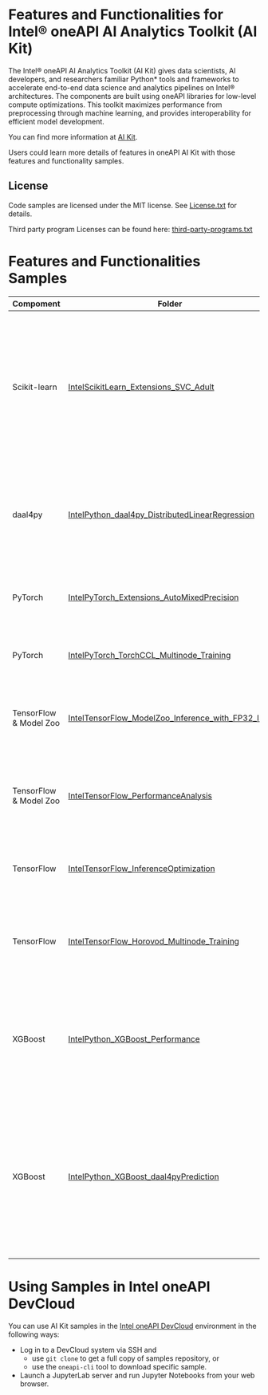 # Features and Functionalities for Intel® oneAPI AI Analytics Toolkit (AI Kit)

The Intel® oneAPI AI Analytics Toolkit (AI Kit) gives data scientists, AI developers, and researchers familiar Python* tools and frameworks to accelerate end-to-end data science and analytics pipelines on Intel® architectures. The components are built using oneAPI libraries for low-level compute optimizations. This toolkit maximizes performance from preprocessing through machine learning, and provides interoperability for efficient model development.

You can find more information at [ AI Kit](https://software.intel.com/content/www/us/en/develop/tools/oneapi/ai-analytics-toolkit.html).

Users could learn more details of features in oneAPI AI Kit with those features and functionality samples.

## License
Code samples are licensed under the MIT license. See
[License.txt](https://github.com/oneapi-src/oneAPI-samples/blob/master/License.txt) for details.

Third party program Licenses can be found here: [third-party-programs.txt](https://github.com/oneapi-src/oneAPI-samples/blob/master/third-party-programs.txt)

# Features and Functionalities Samples

| Compoment      | Folder                                             | Description
| --------- | ------------------------------------------------ | -
| Scikit-learn | [IntelScikitLearn_Extensions_SVC_Adult](IntelScikitLearn_Extensions_SVC_Adult)   | Run a SVC algorithm with help patching of the Intel® Extension for Scikit-learn for Adult dataset and compare performance results againts original Scikit-learn.
| daal4py | [IntelPython_daal4py_DistributedLinearRegression](IntelPython_daal4py_DistributedLinearRegression)    | Run a distributed Linear Regression model with oneDAL daal4py library memory objects.
| PyTorch | [IntelPyTorch_Extensions_AutoMixedPrecision](IntelPyTorch_Extensions_AutoMixedPrecision)   | Download, compile, and get started with Intel Extension for PyTorch.
| PyTorch | [IntelPyTorch_TorchCCL_Multinode_Training](IntelPyTorch_TorchCCL_Multinode_Training)   | Perform distributed training with oneCCL in PyTorch.
| TensorFlow & Model Zoo | [IntelTensorFlow_ModelZoo_Inference_with_FP32_Int8](IntelTensorFlow_ModelZoo_Inference_with_FP32_Int8)               | Run ResNet50 inference on Intel's pretrained FP32 and Int8 model.
| TensorFlow & Model Zoo | [IntelTensorFlow_PerformanceAnalysis](IntelTensorFlow_PerformanceAnalysis) | Analyze the performance difference between Stock Tensorflow and Intel Tensorflow.
| TensorFlow | [IntelTensorFlow_InferenceOptimization](IntelTensorFlow_InferenceOptimization) |  Optimize a pre-trained model for a better inference performance.
| TensorFlow | [IntelTensorFlow_Horovod_Multinode_Training](IntelTensorFlow_Horovod_Multinode_Training)   | Get started with scaling out a neural network's training in TensorFlow by using Horovod.
| XGBoost | [IntelPython_XGBoost_Performance](IntelPython_XGBoost_Performance) |  Analyze the performance benefit from using Intel optimized XGBoost compared to un-optimized XGBoost 0.81.
| XGBoost | [IntelPython_XGBoost_daal4pyPrediction](IntelPython_XGBoost_daal4pyPrediction) |  Analyze the performance benefit of minimal code changes to port pre-trained XGBoost model to daal4py prediction for much faster prediction than XGBoost prediction..

# Using Samples in Intel oneAPI DevCloud

You can use AI Kit samples in
the [Intel oneAPI DevCloud](https://devcloud.intel.com/oneapi/get-started/) environment in the following ways:
* Log in to a DevCloud system via SSH and
  * use `git clone` to get a full copy of samples repository, or
  * use the `oneapi-cli` tool to download specific sample.
* Launch a JupyterLab server and run Jupyter Notebooks from your web browser.
